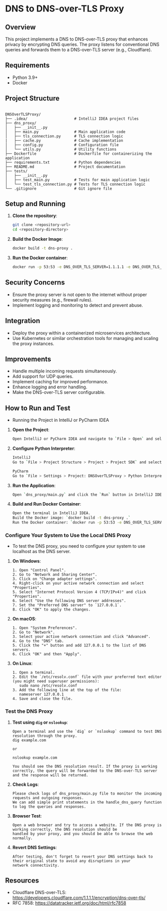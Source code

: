 # DNS to DNS-over-TLS Proxy

## Overview
This project implements a DNS to DNS-over-TLS proxy that enhances privacy by encrypting DNS queries. The proxy listens for conventional DNS queries and forwards them to a DNS-over-TLS server (e.g., Cloudflare).

## Requirements
- Python 3.9+
- Docker

## Project Structure
```

DNSOverTLSProxy/
├── .idea/                     # IntelliJ IDEA project files
├── dns_proxy/
│   ├── __init__.py
│   ├── main.py                # Main application code
│   ├── tls_connection.py      # TLS connection logic
|   ├── cache.py               # Cache implementation
│   ├── config.py              # Configuration file
│   └── utils.py               # Utility functions
├── Dockerfile                 # Dockerfile for containerizing the application
├── requirements.txt           # Python dependencies
├── README.md                  # Project documentation
├── tests/
│   ├── __init__.py
│   ├── test_main.py           # Tests for main application logic
│   └── test_tls_connection.py # Tests for TLS connection logic
└── .gitignore                 # Git ignore file

```

## Setup and Running
1. **Clone the repository**:
   ```bash
   git clone <repository-url>
   cd <repository-directory>
   
2. **Build the Docker Image**:
   ```bash
   docker build -t dns-proxy .

3. **Run the Docker container**:
   ```bash
   docker run -p 53:53 -e DNS_OVER_TLS_SERVER=1.1.1.1 -e DNS_OVER_TLS_PORT=853 dns-proxy

## Security Concerns
- Ensure the proxy server is not open to the internet without proper security measures (e.g., firewall rules).
- Implement logging and monitoring to detect and prevent abuse.

## Integration
- Deploy the proxy within a containerized microservices architecture.
- Use Kubernetes or similar orchestration tools for managing and scaling the proxy instances.

## Improvements
- Handle multiple incoming requests simultaneously.
- Add support for UDP queries.
- Implement caching for improved performance.
- Enhance logging and error handling.
- Make the DNS-over-TLS server configurable.

## How to Run and Test
- Running the Project in IntelliJ or PyCharm IDEA
1. **Open the Project**:
   ```bash
   Open IntelliJ or PyCharm IDEA and navigate to `File > Open` and select the `DNSOverTLSProxy` directory.

2. **Configure Python Interpreter**:
   ```bash
   IntelliJ
   Go to `File > Project Structure > Project > Project SDK` and select your Python interpreter.
   
   PyCharm
   Go to `File > Settings > Project: DNSOverTLSProxy > Python Interpreter` and select your Python interpreter. If you don't have one set up, you can add a new interpreter by clicking on the gear icon and selecting "Add".

3. **Run the Application**:
   ```bash
   Open `dns_proxy/main.py` and click the `Run` button in IntelliJ IDEA.

4. **Build and Run Docker Container**:
   ```bash
   Open the terminal in IntelliJ IDEA.
   Build the Docker image: `docker build -t dns-proxy .`
   Run the Docker container: `docker run -p 53:53 -e DNS_OVER_TLS_SERVER=1.1.1.1 -e DNS_OVER_TLS_PORT=853 dns-proxy`
   
### Configure Your System to Use the Local DNS Proxy
- To test the DNS proxy, you need to configure your system to use localhost as the DNS server.
1. **On Windows**:
   ```
   1. Open "Control Panel". 
   2. Go to "Network and Sharing Center".
   3. Click on "Change adapter settings".
   4. Right-click on your active network connection and select "Properties".
   5. Select "Internet Protocol Version 4 (TCP/IPv4)" and click "Properties".
   6. Select "Use the following DNS server addresses".
   7. Set the "Preferred DNS server" to `127.0.0.1`.
   8. Click "OK" to apply the changes.
   ```
   
2. **On macOS**:
   ```
   1. Open "System Preferences".
   2. Go to "Network".
   3. Select your active network connection and click "Advanced".
   4. Go to the "DNS" tab.
   5. Click the "+" button and add 127.0.0.1 to the list of DNS servers.
   6. Click "OK" and then "Apply".
   ```

3. **On Linux**:
   ```
   1. Open a terminal.
   2. Edit the `/etc/resolv.conf` file with your preferred text editor (you might need superuser permissions):
      sudo nano /etc/resolv.conf
   3. Add the following line at the top of the file:
      nameserver 127.0.0.1
   4. Save and close the file.
   ```
   
### Test the DNS Proxy
1. **Test using `dig` or `nslookup`**:
   ```
   Open a terminal and use the `dig` or `nslookup` command to test DNS resolution through the proxy.
   dig example.com
   
   or
   
   nslookup example.com

   You should see the DNS resolution result. If the proxy is working correctly, the query will be forwarded to the DNS-over-TLS server and the response will be returned.
   ```
   
2. **Check Logs**:
   ```
   Please check logs of dns_proxy/main.py file to monitor the incoming requests and outgoing responses. 
   We can add simple print statements in the handle_dns_query function to log the queries and responses.
   ```
   
3. **Browser Test**:
   ```
   Open a web browser and try to access a website. If the DNS proxy is working correctly, the DNS resolution should be 
   handled by your proxy, and you should be able to browse the web normally.
   ```

4. **Revert DNS Settings**:
   ```
   After testing, don't forget to revert your DNS settings back to their original state to avoid any disruptions in your 
   network connectivity.
   ```

## Resources
- Cloudflare DNS-over-TLS: https://developers.cloudflare.com/1.1.1.1/encryption/dns-over-tls/
- RFC 7858: https://datatracker.ietf.org/doc/html/rfc7858
